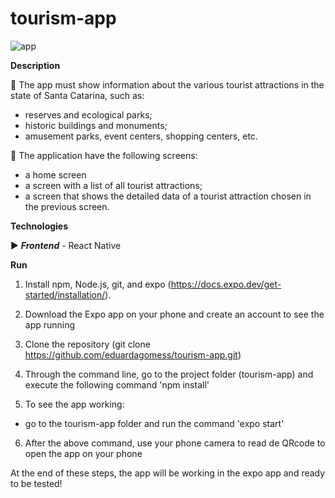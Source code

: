 # tourism-app
![app](https://user-images.githubusercontent.com/63261217/142193785-bd0c8eda-c01e-4fd7-87eb-06d165ec9e90.png)

**Description**

:pushpin: The app must show information about the various tourist attractions in the state of Santa Catarina, such as:

- reserves and ecological parks;
- historic buildings and monuments;
- amusement parks, event centers, shopping centers, etc.

:pushpin: The application have the following screens:

- a home screen
- a screen with a list of all tourist attractions;
- a screen that shows the detailed data of a tourist attraction chosen in the previous screen.

**Technologies**

:arrow_forward: ***Frontend*** - React Native

**Run**

1) Install npm, Node.js, git, and expo (https://docs.expo.dev/get-started/installation/).

2) Download the Expo app on your phone and create an account to see the app running

3) Clone the repository (git clone https://github.com/eduardagomess/tourism-app.git)

4) Through the command line, go to the project folder (tourism-app) and execute the following command 'npm install'

5) To see the app working:
- go to the tourism-app folder and run the command 'expo start' 

6) After the above command, use your  phone camera to read de QRcode to open the app on your phone

At the end of these steps, the app will be working in the expo app and ready to be tested!



